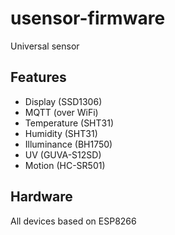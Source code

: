# usensor-firmware
Universal sensor

## Features
 - Display (SSD1306)
 - MQTT (over WiFi)
 - Temperature (SHT31)
 - Humidity (SHT31)
 - Illuminance (BH1750)
 - UV (GUVA-S12SD)
 - Motion (HC-SR501)

## Hardware
All devices based on ESP8266
